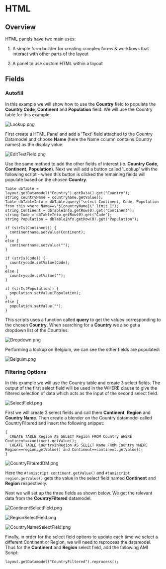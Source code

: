 # HTML

## Overview

HTML panels have two main uses:

1. A simple form builder for creating complex forms & workflows that interact with other parts of the layout

1. A panel to use custom HTML within a layout

## Fields

### Autofill

In this example we will show how to use the **Country** field to populate the **Country Code**, **Continent** and **Population** field. We will use the Country table for this example.

![](../resources/legacy_mediawiki/Lookup.png "Lookup.png")

First create a HTML Panel and add a 'Text' field attached to the Country Datamodel and choose **Name** (here the Name column contains Country names) as the display value:

![](../resources/legacy_mediawiki/EditTextField.png "EditTextField.png")

Use the same method to add the other fields of interest (ie. **Country Code**, **Continent**, **Population**). Next we will add a button called 'Lookup' with the following script - when this button is clicked the remaining fields will populate based on the chosen **Country**.

``` amiscript
Table dbTable = layout.getDatamodel("Country").getData().get("Country");
string countryName = countryname.getValue();
Table dbTableInfo = dbTable.query("select Continent, Code, Population from this where Name==\"${countryName}\" limit 1");
string Continent = dbTableInfo.getRow(0).get("Continent");
string Code = dbTableInfo.getRow(0).get("Code");
string Population = dbTableInfo.getRow(0).get("Population");

if (strIs(Continent)) {
  continentname.setValue(Continent);
}
else {
  continentname.setValue("");
}

if (strIs(Code)) {
  countrycode.setValue(Code);
}
else {
  countrycode.setValue("");
}

if (strIs(Population)) {
  population.setValue(Population);
}
else {
  population.setValue("");
}
```

This scripts uses a function called **query** to get the values corresponding to the chosen **Country**. When searching for a **Country** we also get a dropdown list of the Countries:

![](../resources/legacy_mediawiki/Dropdown.png "Dropdown.png")

Performing a lookup on Belgium, we can see the other fields are populated:

![](../resources/legacy_mediawiki/Belguim.png "Belguim.png")

### Filtering Options

In this example we will use the Country table and create 3 select fields. The output of the first select field will be used in the WHERE clause to give the filtered selection of data which acts as the input of the second select field.

![](../resources/legacy_mediawiki/SelectField.png "SelectField.png")

First we will create 3 select fields and call them **Continent**, **Region** and **Country Name**. Then create a blender on the Country datamodel called CountryFiltered and insert the following snippet:

``` amiscript
{
  CREATE TABLE Region AS SELECT Region FROM Country WHERE Continent==continent.getValue();
  CREATE TABLE CountryInRegion AS SELECT Name FROM Country WHERE Region==region.getValue() and Continent==continent.getValue();
}
```

![](../resources/legacy_mediawiki/CountryFilteredDM.png "CountryFilteredDM.png")

Here the `#!amiscript continent.getValue()` and `#!amiscript region.getValue()` gets the value in the select field named **Continent** and **Region** respectively.

Next we will set up the three fields as shown below. We get the relevant data from the **CountryFiltered** datamodel.

![](../resources/legacy_mediawiki/ContinentSelectField.png "ContinentSelectField.png")

![](../resources/legacy_mediawiki/RegionSelectField.png "RegionSelectField.png")

![](../resources/legacy_mediawiki/CountryNameSelectField.png "CountryNameSelectField.png")

Finally, in order for the select field options to update each time we select a different Continent or Region, we will need to reprocess the datamodel. Thus for the **Continent** and **Region** select field, add the following AMI Script:

``` amiscript
layout.getDatamodel("CountryFiltered").reprocess();
```

